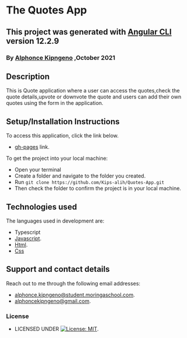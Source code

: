 # The Quotes App

## This project was generated with [Angular CLI](https://github.com/angular/angular-cli) version 12.2.9

### By [Alphonce Kipngeno](https://github.com/Kips-alih) ,October 2021

## Description

This is Quote application where a user can access the quotes,check the quote details,upvote or downvote the quote and users can add  their own quotes using the form in the application.

## Setup/Installation Instructions

To access this application, click the link below.

* [gh-pages](https://kips-alih.github.io/Quotes-App/) link.

To get the project into your local machine:

* Open your terminal
* Create a folder and navigate to the folder you created.
* Run `git clone https://github.com/Kips-alih/Quotes-App.git`
* Then check the folder to confirm the project is in your local machine.

## Technologies used

The languages used in development are:

* Typescript
* [Javascript](https://www.w3schools.com/js/).
* [Html](https://www.w3schools.com/html/).
* [Css](https://www.w3schools.com/css/)

## Support and contact details

Reach out to me through the following email addresses:

* alphonce.kipngeno@student.moringaschool.com.
* alphoncekipngeno@gmail.com.

### License

* LICENSED UNDER  [![License: MIT](https://img.shields.io/badge/License-MIT-yellow.svg)](LICENSE).
